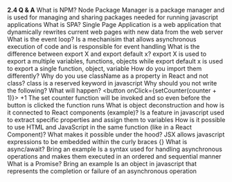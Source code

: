 **2.4 Q & A**
What is NPM? Node Package Manager is a package manager and is used for managing and sharing packages needed for running javascript applications
What is SPA? Single Page Application is a web application that dynamically rewrites current web pages with new data from the web server
What is the event loop? Is a mechanisim that allows asynchronous execution of code and is responsible for event handling
What is the difference between export X and export default x? export X is used to export a multiple variables, functions, objects while export default x is used to export a single function, object, variable How do you import them differently? 
Why do you use className as a property in React and not class? class is a reserved keyword in javascript
Why should you not write the following? What will happen? <button onClick={setCounter(counter + 1)}> +1 </button>
The set counter function will be invoked and so even before the button is clicked the function runs
What is object deconstruction and how is it connected to React components (example)? Is a feature in javascript used to extract specific properties and assign them to variables
How is it possible to use HTML and JavaScript in the same function (like in a React Component)? What makes it possible under the hood? JSX allows javascript expressions to be embedded within the curly braces {} 
What is async/await? Bring an example Is a syntax used for handling asynchronous operations and makes them executed in an ordered and sequential manner
What is a Promise? Bring an example Is an object in javascript that represents the completion or failure of an asynchronous operation
